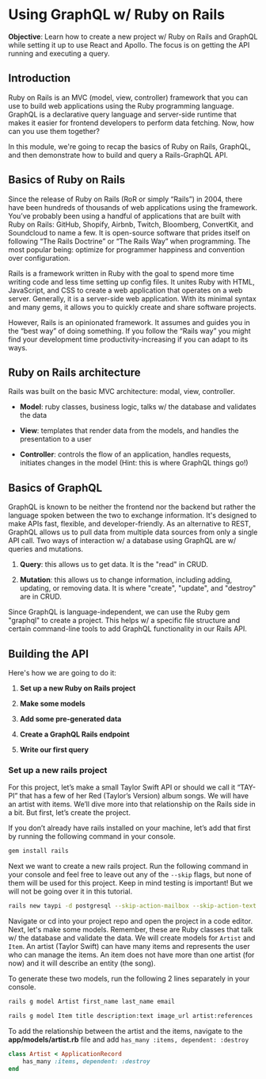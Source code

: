 # Using GraphQL w/ Ruby on Rails

**Objective**: Learn how to create a new project w/ Ruby on Rails and GraphQL while setting it up to use React and Apollo. The focus is on getting the API running and executing a query.

## Introduction

Ruby on Rails is an MVC (model, view, controller) framework that you can use to build web applications using the Ruby programming language. GraphQL is a declarative query language and server-side runtime that makes it easier for frontend developers to perform data fetching. Now, how can you use them together?

In this module, we're going to recap the basics of Ruby on Rails, GraphQL, and then demonstrate how to build and query a Rails-GraphQL API.

## Basics of Ruby on Rails

Since the release of Ruby on Rails (RoR or simply “Rails”) in 2004, there have been hundreds of thousands of web applications using the framework. You’ve probably been using a handful of applications that are built with Ruby on Rails: GitHub, Shopify, Airbnb, Twitch, Bloomberg, ConvertKit, and Soundcloud to name a few. It is open-source software that prides itself on following “The Rails Doctrine” or “The Rails Way” when programming. The most popular being: optimize for programmer happiness and convention over configuration. 

Rails is a framework written in Ruby with the goal to spend more time writing code and less time setting up config files. It unites Ruby with HTML, JavaScript, and CSS to create a web application that operates on a web server. Generally, it is a server-side web application. With its minimal syntax and many gems, it allows you to quickly create and share software projects. 

However, Rails is an opinionated framework. It assumes and guides you in the “best way” of doing something. If you follow the “Rails way” you might find your development time productivity-increasing if you can adapt to its ways. 

## Ruby on Rails architecture

Rails was built on the basic MVC architecture: modal, view, controller. 

* **Model**: ruby classes, business logic, talks w/ the database and validates the data

* **View**: templates that render data from the models, and handles the presentation to a user

* **Controller**: controls the flow of an application, handles requests, initiates changes in the model (Hint: this is where GraphQL things go!)

## Basics of GraphQL

GraphQL is known to be neither the frontend nor the backend but rather the language spoken between the two to exchange information. It's designed to make APIs fast, flexible, and developer-friendly. As an alternative to REST, GraphQL allows us to pull data from multiple data sources from only a single API call. Two ways of interaction w/ a database using GraphQL are w/ queries and mutations.

1. **Query**: this allows us to get data. It is the "read" in CRUD.

2. **Mutation**: this allows us to change information, including adding, updating, or removing data. It is where "create", "update", and "destroy" are in CRUD.

Since GraphQL is language-independent, we can use the Ruby gem "graphql" to create a project. This helps w/ a specific file structure and certain command-line tools to add GraphQL functionality in our Rails API.

## Building the API

Here's how we are going to do it:

1. **Set up a new Ruby on Rails project**

2. **Make some models**

3. **Add some pre-generated data**

4. **Create a GraphQL Rails endpoint**

5. **Write our first query**

### Set up a new rails project

For this project, let’s make a small Taylor Swift API or should we call it “TAY-PI” that has a few of her Red (Taylor’s Version) album songs. We will have an artist with items. We’ll dive more into that relationship on the Rails side in a bit. But first, let’s create the project.

If you don’t already have rails installed on your machine, let’s add that first by running the following command in your console. 

```zsh
gem install rails
```

Next we want to create a new rails project. Run the following command in your console and feel free to leave out any of the `--skip` flags, but none of them will be used for this project. Keep in mind testing is important! But we will not be going over it in this tutorial.

```zsh
rails new taypi -d postgresql --skip-action-mailbox --skip-action-text --skip-spring --webpack=react -T
```

Navigate or cd into your project repo and open the project in a code editor. Next, let's make some models. Remember, these are Ruby classes that talk w/ the database and validate the data. We will create models for `Artist` and `Item`. An artist (Taylor Swift) can have many items and represents the user who can manage the items. An item does not have more than one artist (for now) and it will describe an entity (the song).

To generate these two models, run the following 2 lines separately in your console.

```zsh
rails g model Artist first_name last_name email
```

```zsh
rails g model Item title description:text image_url artist:references
```

To add the relationship between the artist and the items, navigate to the **app/models/artist.rb** file and add `has_many :items, dependent: :destroy`

```rb
class Artist < ApplicationRecord
    has_many :items, dependent: :destroy
end
```
